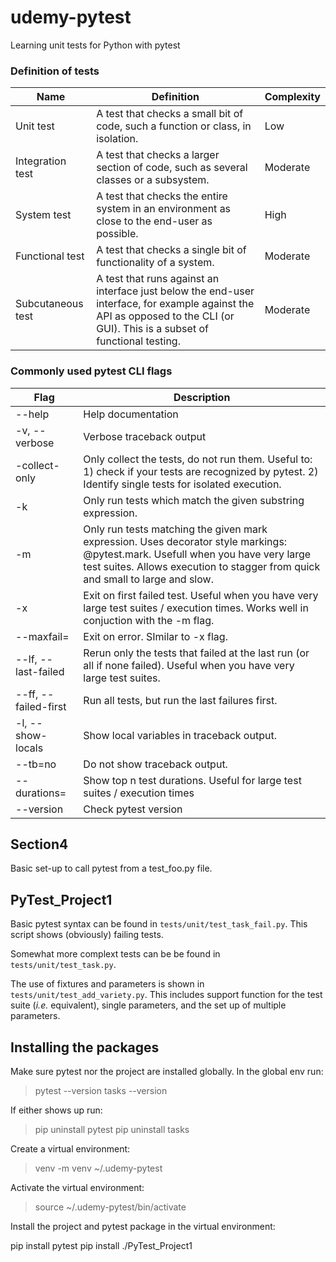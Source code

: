 # udemy-pytest
Learning unit tests for Python with pytest

### Definition of tests
| Name | Definition | Complexity |
| ---- | ---------- | ---------- |
| Unit test | A test that checks a small bit of code, such a function or class, in isolation. | Low |
| Integration test | A test that checks a larger section of code, such as several classes or a subsystem. | Moderate |
| System test | A test that checks the entire system in an environment as close to the end-user as possible. | High |
| Functional test | A test that checks a single bit of functionality of a system. | Moderate |
| Subcutaneous test | A test that runs against an interface just below the end-user interface, for example against the API as opposed to the CLI (or GUI). This is a subset of functional testing.  | Moderate |

### Commonly used pytest CLI flags
| Flag | Description |
| ---- | ----------- |
| --help | Help documentation |
| -v, --verbose | Verbose traceback output |
| -collect-only | Only collect the tests, do not run them. Useful to: 1) check if your tests are recognized by pytest. 2) Identify single tests for isolated execution. |
| -k <expression> | Only run tests which match the given substring expression. |
| -m <expression> | Only run tests matching the given mark expression. Uses decorator style markings: @pytest.mark.<tag> Usefull when you have very large test suites. Allows execution to stagger from quick and small to large and slow. |
| -x | Exit on first failed test. Useful when you have very large test suites / execution times. Works well in conjuction with the -m flag. |
| --maxfail=<n> | Exit on <n-th> error. SImilar to -x flag. |
| --lf, --last-failed | Rerun only the tests that failed at the last run (or all if none failed). Useful when you have very large test suites. |
| --ff, --failed-first | Run all tests, but run the last failures first. |
|-l, --show-locals | Show local variables in traceback output. |
| --tb=no | Do not show traceback output. |
| --durations=<n> | Show top n test durations. Useful for large test suites / execution times |
|--version | Check pytest version |

## Section4 
Basic set-up to call pytest from a test_foo.py file.

## PyTest_Project1
Basic pytest syntax can be found in `tests/unit/test_task_fail.py`. This script shows (obviously) failing tests. 

Somewhat more complext tests can be be found in `tests/unit/test_task.py`.

The use of fixtures and parameters is shown in `tests/unit/test_add_variety.py`. This includes support function for the test suite (*i.e.* equivalent), single parameters, and the set up of multiple parameters. 

## Installing the packages
Make sure pytest nor the project are installed globally. In the global env run:

> pytest --version
> tasks --version

If either shows up run:

> pip uninstall pytest
> pip uninstall tasks

Create a virtual environment:

> venv -m venv ~/.udemy-pytest 

Activate the virtual environment:

> source ~/.udemy-pytest/bin/activate

Install the project and pytest package in the virtual environment:

pip install pytest
pip install ./PyTest_Project1
